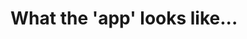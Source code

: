 # What the 'app' looks like...

<img  href="assets/Cards.png"/>
<img  href="assets/login.png"/>
<img  href="assets/addCard.png"/>
